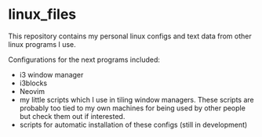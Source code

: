 # linux_files

This repository contains my personal linux configs and text data from other linux programs I use.

Configurations for the next programs included:

* i3 window manager
* i3blocks
* Neovim
* my little scripts which I use in tiling window managers. These scripts are probably too tied to my own machines for being used by other people but check them out if interested.
* scripts for automatic installation of these configs (still in development)
